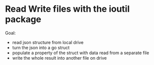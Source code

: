 # Read Write files with the ioutil package

Goal:

- read json structure from local drive
- turn the json into a go struct
- populate a property of the struct with data read from a separate file
- write the whole result into another file on drive
